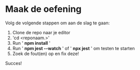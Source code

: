 # Maak de oefening


Volg de volgende stappen om aan de slag te gaan:

1. Clone de repo naar je editor
2. 'cd <reponaam.>'
2. Run ' **npm install** '
3. Run ' **npm jest --watch** ' of ' **npx jest** ' om testen te starten
4. Zoek de fout(en) op en fix deze!

Succes!
